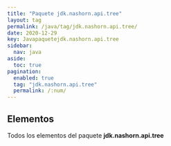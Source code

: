 ```yaml
---
title: "Paquete jdk.nashorn.api.tree"
layout: tag
permalink: /java/tag/jdk.nashorn.api.tree/
date: 2020-12-29
key: Javapaquetejdk.nashorn.api.tree
sidebar: 
  nav: java
aside: 
  toc: true
pagination: 
  enabled: true
  tag: "jdk.nashorn.api.tree"
  permalink: /:num/
---
```


<h2>Elementos</h2>
Todos los elementos del paquete <strong>jdk.nashorn.api.tree</strong>

